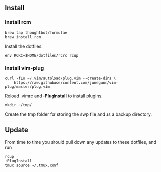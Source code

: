 ## Install

### Install rcm

```
brew tap thoughtbot/formulae
brew install rcm
```

Install the dotfiles:

```
env RCRC=$HOME/dotfiles/rcrc rcup
```

### Install vim-plug

```
curl -fLo ~/.vim/autoload/plug.vim --create-dirs \
    https://raw.githubusercontent.com/junegunn/vim-plug/master/plug.vim
```

Reload .vimrc and <b>:PlugInstall</b> to install plugins.

```
mkdir ~/tmp/
```

Create the tmp folder for storing the swp file and as a backup directory.

## Update

From time to time you should pull down any updates to these dotfiles, and run
```
rcup
:PlugInstall 
tmux source ~/.tmux.conf
```
